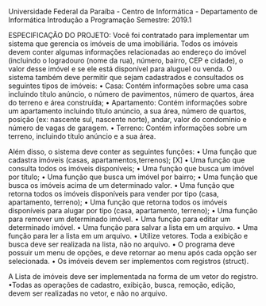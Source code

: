 
Universidade Federal da Paraíba - Centro de Informática - Departamento de Informática
Introdução a Programação
Semestre: 2019.1

ESPECIFICAÇÃO DO PROJETO:
Você foi contratado para implementar um sistema que gerencia os imóveis de uma imobiliária. Todos os imóveis devem conter algumas informações relacionadas ao endereço do imóvel (incluindo o logradouro (nome da rua), número, bairro, CEP e cidade), o valor desse
imóvel e se ele está disponível para aluguel ou venda. O sistema também deve permitir que sejam cadastrados e consultados os seguintes tipos de imóveis:
• Casa: Contém informações sobre uma casa incluindo título anúncio, o número de pavimentos, número de quartos, área do terreno e área construída;
• Apartamento: Contém informações sobre um apartamento incluindo título anúncio, a sua área, número de quartos, posição (ex: nascente sul, nascente norte), andar, valor do condomínio e número de vagas de garagem.
• Terreno: Contém informações sobre um terreno, incluindo título anúncio e a sua área.

Além disso, o sistema deve conter as seguintes funções:
• Uma função que cadastra imóveis (casas, apartamentos,terrenos); [X]
• Uma função que consulta todos os imóveis disponíveis;
• Uma função que busca um imóvel por título;
• Uma função que busca um imóvel por bairro;
• Uma função que busca os imóveis acima de um determinado valor.
• Uma função que retorna todos os imóveis disponíveis para vender por tipo (casa, apartamento, terreno);
• Uma função que retorna todos os imóveis disponíveis para alugar por tipo (casa, apartamento, terreno);
• Uma função para remover um determinado imóvel.
• Uma função para editar um determinado imóvel.
• Uma função para salvar a lista em um arquivo.
• Uma função para ler a lista em um arquivo.
• Utilize vetores. Toda a exibição e busca deve ser realizada na lista, não no arquivo.
• O programa deve possuir um menu de opções, e deve retornar ao menu após cada opção ser selecionada.
• Os imóveis devem ser implementos com registros (struct).

A Lista de imóveis deve ser implementada na forma de um vetor do registro.
•Todas as operações de cadastro, exibição, busca, remoção, edição, devem ser realizadas no vetor, e não no arquivo.

